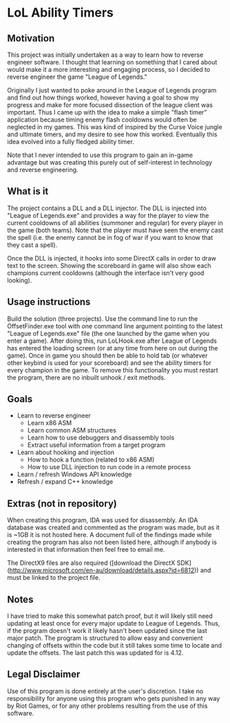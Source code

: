 # LoL Ability Timers

## Motivation
This project was initially undertaken as a way to learn how to reverse engineer software. I thought that learning on something that 
I cared about would make it a more interesting and engaging process, so I decided to reverse engineer the game "League of Legends."

Originally I just wanted to poke around in the League of Legends program and find out how things worked, however having a goal to 
show my progress and make for more focused dissection of the league client was important. Thus I came up with the idea to make a simple
"flash timer" application because timing enemy flash cooldowns would often be neglected in my games. This was kind of inspired by the 
Curse Voice jungle and ultimate timers, and my desire to see how this worked. Eventually this idea evolved into a fully fledged ability timer.

Note that I never intended to use this program to gain an in-game advantage but was creating this purely out of self-interest in technology
and reverse engineering.

## What is it
The project contains a DLL and a DLL injector. The DLL is injected into "League of Legends.exe" and provides a way for the player to view
the current cooldowns of all abilities (summoner and regular) for every player in the game (both teams). Note that the player must have
seen the enemy cast the spell (i.e. the enemy cannot be in fog of war if you want to know that they cast a spell).

Once the DLL is injected, it hooks into some DirectX calls in order to draw text to the screen. Showing the scoreboard in game will also
show each champions current cooldowns (although the interface isn't very good looking).

## Usage instructions
Build the solution (three projects). Use the command line to run the OffsetFinder.exe tool with one command line argument pointing to the latest "League of Legends.exe" file (the one launched by the game when you enter a game). After doing this, run LoLHook.exe after League of Legends has entered the loading screen (or at any time from here on out during the game). Once in game you should then
be able to hold tab (or whatever other keybind is used for your scoreboard) and see the ability timers for every champion in the game.
To remove this functionality you must restart the program, there are no inbuilt unhook / exit methods.

## Goals
+ Learn to reverse engineer
    + Learn x86 ASM
    + Learn common ASM structures
    + Learn how to use debuggers and disassembly tools
    + Extract useful information from a target program
+ Learn about hooking and injection
    + How to hook a function (related to x86 ASM)
    + How to use DLL injection to run code in a remote process
+ Learn / refresh Windows API knowledge
+ Refresh / expand C++ knowledge

## Extras (not in repository)
When creating this program, IDA was used for disassembly. An IDA database was created and commented as the program was made, but as it is ~1GB it is not hosted here. 
A document full of the findings made while creating the program has also not been listed here, although if anybody is interested in that information then feel free to email me.

The DirectX9 files are also required ([download the DirectX SDK] (http://www.microsoft.com/en-au/download/details.aspx?id=6812)) and must be linked to the project file.

## Notes
I have tried to make this somewhat patch proof, but it will likely still need updating at least once for every major update to League of Legends. Thus, if the program doesn't work it likely hasn't been updated since the last major patch. The program is structured to allow easy and convenient changing of offsets within the code but it still takes some time to locate and update the offsets. The last patch this was updated for is 4.12.

## Legal Disclaimer
Use of this program is done entirely at the user's discretion. I take no responsibility for anyone using this program who gets punished 
in any way by Riot Games, or for any other problems resulting from the use of this software.
